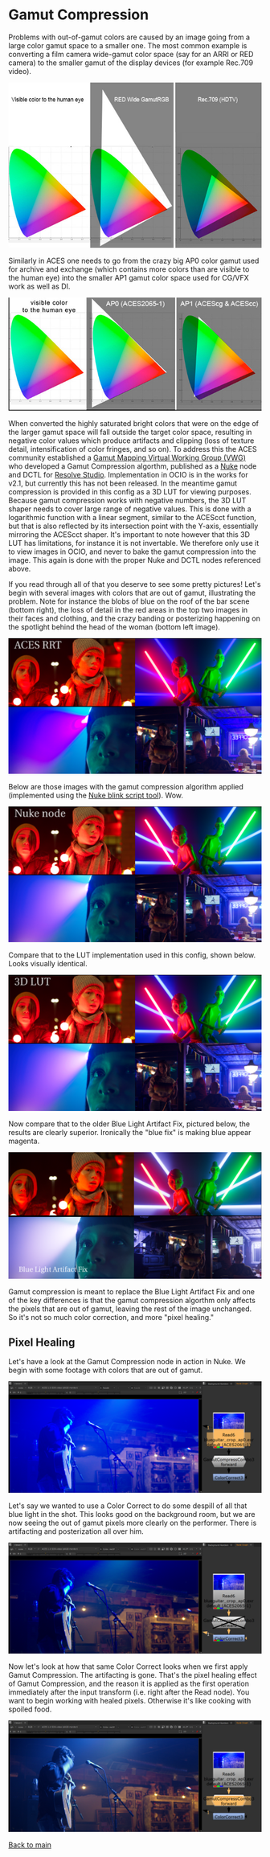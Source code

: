 # Gamut Compression
 
Problems with out-of-gamut colors are caused by an image going from a large color gamut space to a smaller one. The most common example is converting a 
film camera wide-gamut color space (say for an ARRI or RED camera)  to  the  smaller  gamut  of  the  display  devices  (for example Rec.709 video). 

![gamut](img/gamut2.jpg)

Similarly in ACES one needs to go from the crazy big AP0 color gamut used for archive and exchange (which contains more colors than are visible to the human eye) into the smaller AP1 gamut color space used for CG/VFX work as well as DI. 

![gamut](img/gamut3.jpg)

When converted the highly saturated bright colors that were on the edge of the larger gamut space will fall outside  the  target  color  space, resulting  in  negative color values which produce artifacts  and clipping (loss  of  texture detail, intensification  of  color  fringes, and so on). To address this the ACES community established a [Gamut Mapping Virtual  Working  Group  (VWG)](https://github.com/ampas/aces-vwg-gamut-mapping-2020) who developed a Gamut Compression algorthm, published as a [Nuke](Nuke.md) node and DCTL for [Resolve Studio](Resolve.md). Implementation in OCIO is in the works for v2.1, but currently this has not been released. In the meantime gamut compression is provided in this config as a 3D LUT for viewing purposes. Because gamut compression works with negative numbers, the 3D LUT shaper needs to cover large range of negative values. This is done with a logarithmic function with a linear segment, similar to the ACEScct function, but that is also reflected by its intersection point with the Y-axis, essentially mirroring the ACEScct shaper. It's important to note however that this 3D LUT has limitations, for instance it is not invertable. We therefore only use it to view images in OCIO, and never to bake the gamut compression into the image. This again is done with the proper Nuke and DCTL nodes referenced above.
 
If you read through all of that you deserve to see some pretty pictures! Let's begin with several images with colors that are out of gamut, illustrating the problem. Note for instance the blobs of blue on the roof of the bar scene (bottom right), the loss of detail in the red areas in the top two images in their faces and clothing, and the crazy banding or posterizing happening on the spotlight behind the head of the woman (bottom left image).
  
![rrt](img/Gamut_rrt.png)
    
Below are those images with the gamut compression algorithm applied (implemented using the [Nuke blink script tool](https://github.com/jedypod/gamut-compress)). Wow. 
    
 ![nk](img/Gamut_nk.png) 
     
Compare that to the LUT implementation used in this config, shown below. Looks visually identical.  

![lut](img/Gamut_lut.png)
      
Now compare that to the older Blue Light Artifact Fix, pictured below, the results are clearly superior. Ironically the "blue fix" is making blue appear magenta. 

![blue](img/Gamut_bluefix.png)

Gamut compression is meant to replace the Blue Light Artifact Fix and one of the key differences is that the gamut compression algorthm only affects the pixels that are out of gamut, leaving the rest of the image unchanged. So it's not so much color correction, and more "pixel healing."

## Pixel Healing

Let's have a look at the Gamut Compression node in action in Nuke. We begin with some footage with colors that are out of gamut. 

![blue](img/guitar1.png)

Let's say we wanted to use a Color Correct to do some despill of all that blue light in the shot. This looks good on the background room, but we are now seeing the out of gamut pixels more clearly on the performer. There is artifacting and posterization all over him.

![blue](img/guitar2.png)

Now let's look at how that same Color Correct looks when we first apply Gamut Compression. The artifacting is gone. That's the pixel healing effect of Gamut Compression, and the reason it is applied as the first operation immediately after the input transform (i.e. right after the Read node). You want to begin working with healed pixels. Otherwise it's like cooking with spoiled food.

![blue](img/guitar3.png)


[Back to main](../StdX_ACES)
